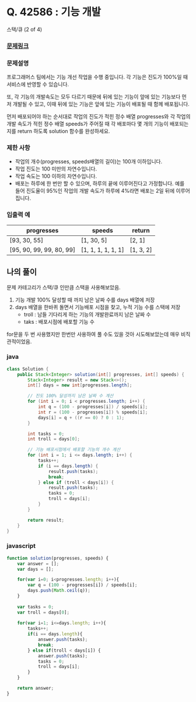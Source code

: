 # Q. 42586 : 기능 개발

스택/큐 (2 of 4)

### [문제링크](https://programmers.co.kr/learn/courses/30/lessons/42586)

### 문제설명

프로그래머스 팀에서는 기능 개선 작업을 수행 중입니다. 각 기능은 진도가 100%일 때 서비스에 반영할 수 있습니다.

또, 각 기능의 개발속도는 모두 다르기 때문에 뒤에 있는 기능이 앞에 있는 기능보다 먼저 개발될 수 있고, 이때 뒤에 있는 기능은 앞에 있는 기능이 배포될 때 함께 배포됩니다.

먼저 배포되어야 하는 순서대로 작업의 진도가 적힌 정수 배열 progresses와 각 작업의 개발 속도가 적힌 정수 배열 speeds가 주어질 때 각 배포마다 몇 개의 기능이 배포되는지를 return 하도록 solution 함수를 완성하세요.

### 제한 사항

- 작업의 개수(progresses, speeds배열의 길이)는 100개 이하입니다.
- 작업 진도는 100 미만의 자연수입니다.
- 작업 속도는 100 이하의 자연수입니다.
- 배포는 하루에 한 번만 할 수 있으며, 하루의 끝에 이루어진다고 가정합니다. 예를 들어 진도율이 95%인 작업의 개발 속도가 하루에 4%라면 배포는 2일 뒤에 이루어집니다.

### 입출력 예

| progresses               | speeds             | return    |
| ------------------------ | ------------------ | --------- |
| [93, 30, 55]             | [1, 30, 5]         | [2, 1]    |
| [95, 90, 99, 99, 80, 99] | [1, 1, 1, 1, 1, 1] | [1, 3, 2] |





## 나의 풀이

문제 카테고리가 스택/큐 인만큼 스택을 사용해보았음.

1. 기능 개발 100% 달성할 때 까지 남은 날짜 수를 days 배열에 저장
2. days 배열을 한바퀴 돌면서 기능배포 시점을 찾고, 누적 기능 수를 스택에 저장
   * troll : 남들 기다리게 하는 기능의 개발완료까지 남은 날짜 수 
   * taks : 배포시점에 배포할 기능 수

for문을 두 번 사용했지만 한번만 사용하여 풀 수도 있을 것아 시도해보았는데 매우 비직관적이었음.

### java

```java
class Solution {
	public Stack<Integer> solution(int[] progresses, int[] speeds) {
		Stack<Integer> result = new Stack<>();
		int[] days = new int[progresses.length];

		// 진도 100% 달성까지 남은 날짜 수 계산
		for (int i = 0; i < progresses.length; i++) {
			int q = (100 - progresses[i]) / speeds[i];
			int r = (100 - progresses[i]) % speeds[i];
			days[i] = q + ((r == 0) ? 0 : 1);
		}

		int tasks = 0;
		int troll = days[0];

		// 기능 배포시점에서 배포할 기능의 개수 계산
		for (int i = 1; i <= days.length; i++) {
			tasks++;
			if (i == days.length) {
				result.push(tasks);
				break;
			} else if (troll < days[i]) {
				result.push(tasks);
				tasks = 0;
				troll = days[i];
			}
		}

		return result;
	}
}
```



### javascript

```javascript
function solution(progresses, speeds) {
    var answer = [];
    var days = [];

    for(var i=0; i<progresses.length; i++){
        var q = (100 - progresses[i]) / speeds[i];
		days.push(Math.ceil(q));
    }
    
    var tasks = 0;
    var troll = days[0];
    
    for(var i=1; i<=days.length; i++){
        tasks++;
        if(i == days.length){
            answer.push(tasks);
            break;
        } else if(troll < days[i]) {
            answer.push(tasks);
            tasks = 0;
            troll = days[i];
        }
    }

    return answer;
}
```



